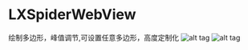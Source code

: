 # LXSpiderWebView
绘制多边形，峰值调节,可设置任意多边形，高度定制化
![alt tag](ScreenShoot/Demo_0.png)
![alt tag](ScreenShoot/Demo_0.png)
